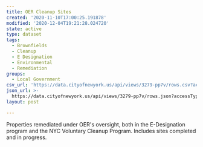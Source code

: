 ```yaml
---
title: OER Cleanup Sites
created: '2020-11-10T17:00:25.191878'
modified: '2020-12-04T19:21:28.024720'
state: active
type: dataset
tags:
  - Brownfields
  - Cleanup
  - E Designation
  - Environmental
  - Remediation
groups:
  - Local Government
csv_url: 'https://data.cityofnewyork.us/api/views/3279-pp7v/rows.csv?accessType=DOWNLOAD'
json_url: >-
  https://data.cityofnewyork.us/api/views/3279-pp7v/rows.json?accessType=DOWNLOAD
layout: post

---
```

Properties remediated under OER's oversight, both in the E-Designation program and the NYC Voluntary Cleanup Program.  Includes sites completed and in progress.

